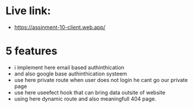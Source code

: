 # Live link:
* https://assinment-10-client.web.app/


# 5 features
* i implement here email based authinthication
* and also google base authinthication systeem
* use here private route when user does not login he cant go our private page
* use here useefect hook that can bring data outsite of website
* using here dynamic route and also meaningfull 404 page.
